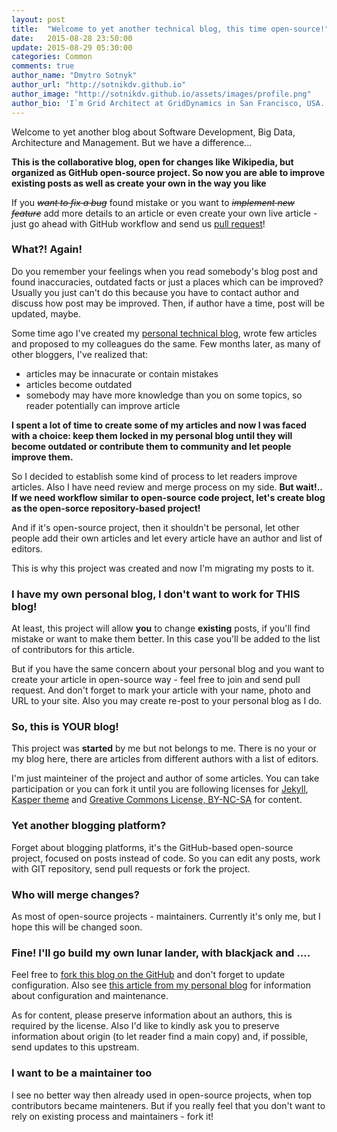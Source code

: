 ```yaml
---
layout: post
title:  "Welcome to yet another technical blog, this time open-source!"
date:   2015-08-28 23:50:00
update: 2015-08-29 05:30:00
categories: Common
comments: true
author_name: "Dmytro Sotnyk"
author_url: "http://sotnikdv.github.io"
author_image: "http://sotnikdv.github.io/assets/images/profile.png"
author_bio: 'I`m Grid Architect at GridDynamics in San Francisco, USA. You can find me also in <a href="http://plus.google.com/109421189749606131821">Google+</a> or <a href="https://www.linkedin.com/in/sotnikdv">LinkedIn</a>.'
---
```



Welcome to yet another blog about Software Development, Big Data, Architecture and Management. But we have a difference...

**This is the collaborative blog, open for changes like Wikipedia, but organized as GitHub open-source project. So now you are able to improve existing posts as well as create your own in the way you like**

If you <S>_want to fix a bug_</S> found mistake or you want to <S>_implement new feature_</S> add more details to an article or even create your own live article - just go ahead with GitHub workflow and send us [pull request](https://help.github.com/articles/creating-a-pull-request/)!

### What?! Again!

Do you remember your feelings when you read somebody's blog post and found inaccuracies, outdated facts or just a places which can be improved? Usually you just can't do this because you have to contact author and discuss how post may be improved. Then, if author have a time, post will be updated, maybe.

Some time ago I've created my [personal technical blog](http://sotnikdv.github.io/common/2015/03/29/welcome.html), wrote few articles and proposed to my colleagues do the same. Few months later, as many of other bloggers, I've realized that:
   - articles may be innacurate or contain mistakes
   - articles become outdated
   - somebody may have more knowledge than you on some topics, so reader potentially can improve article

**I spent a lot of time to create some of my articles and now I was faced with a choice: keep them locked in my personal blog until they will become outdated or contribute them to community and let people improve them.** 

So I decided to establish some kind of process to let readers improve articles. Also I have need review and merge process on my side. **But wait!.. If we need workflow similar to open-source code project, let's create blog as the open-sorce repository-based project!**

And if it's open-source project, then it shouldn't be personal, let other people add their own articles and let every article have an author and list of editors.

This is why this project was created and now I'm migrating my posts to it.

### I have my own personal blog, I don't want to work for THIS blog!

At least, this project will allow **you** to change **existing** posts, if you'll find mistake or want to make them better. In this case you'll be added to the list of contributors for this article.

But if you have the same concern about your personal blog and you want to create your article in open-source way - feel free to join and send pull request. And don't forget to mark your article with your name, photo and URL to your site. Also you may create re-post to your personal blog as I do.

### So, this is YOUR blog!

This project was **started** by me but not belongs to me. There is no your or my blog here, there are articles from different authors with a list of editors.

I'm just mainteiner of the project and author of some articles. You can take participation or you can fork it until you are following licenses for [Jekyll](http://jekyllrb.com/), [Kasper theme](https://github.com/rosario/kasper) and [Greative Commons License, BY-NC-SA](http://creativecommons.org/licenses/by-nc-sa/4.0/) for content.

### Yet another blogging platform?

Forget about blogging platforms, it's the GitHub-based open-source project, focused on posts instead of code. So you can edit any posts, work with GIT repository, send pull requests or fork the project.

### Who will merge changes?

As most of open-source projects - maintainers. Currently it's only me, but I hope this will be changed soon.

### Fine! I'll go build my own lunar lander, with blackjack and ....

Feel free to [fork this blog on the GitHub](https://github.com/rndblog/rndblog.github.io) and don't forget to update configuration. Also see [this article from my personal blog](http://sotnikdv.github.io/common/beginners/2015/03/29/do-you-wanna-blog-too.html) for information about configuration and maintenance.

As for content, please preserve information about an authors, this is required by the license. Also I'd like to kindly ask you to preserve information about origin (to let reader find a main copy) and, if possible, send updates to this upstream.

### I want to be a maintainer too

I see no better way then already used in open-source projects, when top contributors became mainteners. But if you really feel that you don't want to rely on existing process and maintainers - fork it!

